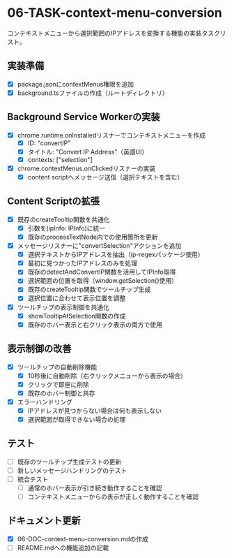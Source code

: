 # 06-TASK-context-menu-conversion

コンテキストメニューから選択範囲のIPアドレスを変換する機能の実装タスクリスト。

## 実装準備

- [x] package.jsonにcontextMenus権限を追加
- [x] background.tsファイルの作成（ルートディレクトリ）

## Background Service Workerの実装

- [x] chrome.runtime.onInstalledリスナーでコンテキストメニューを作成
  - [x] ID: "convertIP"
  - [x] タイトル: "Convert IP Address"（英語UI）
  - [x] contexts: ["selection"]

- [x] chrome.contextMenus.onClickedリスナーの実装
  - [x] content scriptへメッセージ送信（選択テキストを含む）

## Content Scriptの拡張

- [x] 既存のcreateTooltip関数を共通化
  - [x] 引数を(ipInfo: IPInfo)に統一
  - [x] 既存のprocessTextNode内での使用箇所を更新

- [x] メッセージリスナーに"convertSelection"アクションを追加
  - [x] 選択テキストからIPアドレスを抽出（ip-regexパッケージ使用）
  - [x] 最初に見つかったIPアドレスのみを処理
  - [x] 既存のdetectAndConvertIP関数を活用してIPInfo取得
  - [x] 選択範囲の位置を取得（window.getSelection()使用）
  - [x] 既存のcreateTooltip関数でツールチップ生成
  - [x] 選択位置に合わせて表示位置を調整

- [x] ツールチップの表示制御を共通化
  - [x] showTooltipAtSelection関数の作成
  - [x] 既存のホバー表示と右クリック表示の両方で使用

## 表示制御の改善

- [x] ツールチップの自動削除機能
  - [x] 10秒後に自動削除（右クリックメニューから表示の場合）
  - [x] クリックで即座に削除
  - [x] 既存のホバー制御と共存

- [x] エラーハンドリング
  - [x] IPアドレスが見つからない場合は何も表示しない
  - [x] 選択範囲が取得できない場合の処理

## テスト

- [ ] 既存のツールチップ生成テストの更新
- [ ] 新しいメッセージハンドリングのテスト
- [ ] 統合テスト
  - [ ] 通常のホバー表示が引き続き動作することを確認
  - [ ] コンテキストメニューからの表示が正しく動作することを確認

## ドキュメント更新

- [x] 06-DOC-context-menu-conversion.mdの作成
- [ ] README.mdへの機能追加の記載
